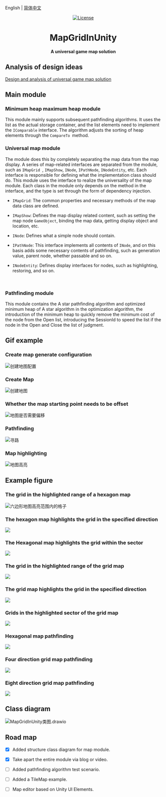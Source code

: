 English | [简体中文](./README.md)

<p align="center">
  <a href="https://github.com/tang-xiaolong/MapGridInUnity/blob/main/LICENSE"><img src="https://img.shields.io/npm/l/vue.svg" alt="License"></a>
</p>

<h1 align="center">MapGridInUnity</h1>
<p align="center"><b>A universal game map solution</b></p>

## Analysis of design ideas

[Design and analysis of universal game map solution](https://mp.weixin.qq.com/s/JSChyaS46d0EYnhwAW0ddA)

## Main module

### Minimum heap maximum heap module

This module mainly supports subsequent pathfinding algorithms. It uses the list as the actual storage container, and the list elements need to implement the `IComparable` interface. The algorithm adjusts the sorting of heap elements through the `CompareTo `method.

### Universal map module

The module does this by completely separating the map data from the map display. A series of map-related interfaces are separated from the module, such as `IMapGrid `, `IMapShow`, `INode`, `IPathNode`, `INodeEntity`, etc. Each interface is responsible for defining what the implementation class should do. This module uses the interface to realize the universality of the map module. Each class in the module only depends on the method in the interface, and the type is set through the form of dependency injection.

* `IMapGrid`:  The common properties and necessary methods of the map data class are defined.

* `IMapShow`:  Defines the map display related content, such as setting the map node `GameObject`, binding the map data, getting display object and location, etc.

* `INode`:  Defines what a simple node should contain.

* `IPathNode`:  This interface implements all contents of `INode`, and on this basis adds some necessary contents of pathfinding, such as generation value, parent node, whether passable and so on.

* `INodeEntity`:  Defines display interfaces for nodes, such as highlighting, restoring, and so on.

​        

### Pathfinding module

This module contains the A star pathfinding algorithm and optimized minimum heap of A star algorithm in the optimization algorithm, the introduction of the minimum heap to quickly remove the minimum cost of the node from the Open list, introducing the SessionId to speed the list if the node in the Open and Close the list of judgment.



## Gif example

### Create map generate configuration

![创建地图配置](https://github.com/tang-xiaolong/MapGridInUnity/blob/main/Screenshot/CreateGenerateConfig.gif?raw=true)



### Create Map

![创建地图](https://github.com/tang-xiaolong/MapGridInUnity/blob/main/Screenshot/GenerateMap.gif?raw=true)



### Whether the map starting point needs to be offset

![地图是否需要偏移](https://github.com/tang-xiaolong/MapGridInUnity/blob/main/Screenshot/MapOffset.gif?raw=true)



### Pathfinding

![寻路](https://github.com/tang-xiaolong/MapGridInUnity/blob/main/Screenshot/PathFinding.gif?raw=true)



### Map highlighting

![地图高亮](https://github.com/tang-xiaolong/MapGridInUnity/blob/main/Screenshot/MapHighLight.gif?raw=true)





## Example figure

### The grid in the highlighted range of a hexagon map

![六边形地图高亮范围内的格子](https://github.com/tang-xiaolong/MapGridInUnity/blob/main/Screenshot/HexMapRangeHighLight.png?raw=true)



### The hexagon map highlights the grid in the specified direction

![](https://github.com/tang-xiaolong/MapGridInUnity/blob/main/Screenshot/HexMapLineHighLight.png?raw=true)



### The Hexagonal map highlights the grid within the sector

![](https://github.com/tang-xiaolong/MapGridInUnity/blob/main/Screenshot/HexMapSectorHighLight.png?raw=true)



### The grid in the highlighted range of the grid map

![](https://github.com/tang-xiaolong/MapGridInUnity/blob/main/Screenshot/NormalMapRangeHighLight.png?raw=true)



### The grid map highlights the grid in the specified direction

![](https://github.com/tang-xiaolong/MapGridInUnity/blob/main/Screenshot/NormalMapLineHighLight.png?raw=true)



### Grids in the highlighted sector of the grid map

![](https://github.com/tang-xiaolong/MapGridInUnity/blob/main/Screenshot/NormalMapSectorHighLight.png?raw=true)



### Hexagonal map pathfinding

![](https://github.com/tang-xiaolong/MapGridInUnity/blob/main/Screenshot/HexMapPathFinding.png?raw=true)



### Four direction grid map pathfinding

![](https://github.com/tang-xiaolong/MapGridInUnity/blob/main/Screenshot/NormalMapFourDirPathFinding.png?raw=true)



### Eight direction grid map pathfinding

![](https://github.com/tang-xiaolong/MapGridInUnity/blob/main/Screenshot/NormalMapEightDirPathFinding.png?raw=true)



## Class diagram

![MapGridInUnity类图.drawio](https://img-bucket11.oss-cn-hangzhou.aliyuncs.com/BlogImage/202303041648233.svg)

## Road map

- [x] Added structure class diagram for map module.
- [x] Take apart the entire module via blog or video.
- [ ] Added pathfinding algorithm test scenario.
- [ ] Added a TileMap example.
- [ ] Map editor based on Unity UI Elements.







